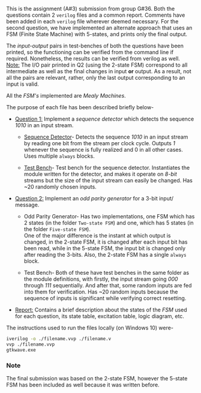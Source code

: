 This is the assignment (A#3) submission from group G#36. Both the questions contain 2 `verilog` files and a common report.
Comments have been added in each `verilog` file wherever deemed necessary. For the second question, we have implemented an alternate approach that uses an FSM (Finite State Machine) with 5-states, and prints only the final output.

The *input-output* pairs in test-benches of both the questions have been printed, so the functioning can be verified from the
command line if required. Nonetheless, the results can be verified from verilog as well. <br>
<u>Note:</u> The I/O pair printed in Q2 (using the 2-state FSM) correspond to all intermediate as well as the final changes in input **or** output. As a result, not all the pairs are relevant, rather, only the last output corresponding to an input is valid.

All the *FSM's* implemented are *Mealy Machines*.

The purpose of each file has been described briefly below-

+ <u>[Question 1:](./Q1/)</u> Implement a *sequence detector* which detects the sequence *1010* in an input stream.
  + [Sequence Detector](./Q1/seq_detector.v)- Detects the sequence *1010* in an input stream by reading one bit from the stream per clock cycle. Outputs *1* whenever the sequence is fully realized and 0 in all other cases. Uses multiple `always` blocks.
  
  + [Test Bench](./Q1/seq_det_tb.v)- Test bench for the sequence detector. Instantiates the module written for the detector, and makes it operate on *8-bit* streams but the size of the input stream can easily be changed. Has ~20 randomly chosen inputs.

+ <u>[Question 2:](./Q2/)</u> Implement an *odd parity generator* for a 3-bit input/ message.
  + Odd Parity Generator- Has two implementations, one FSM which has 2 states (in the folder `Two-state FSM`) and one, which has 5 states (in the folder `Five-state FSM`).<br>
  One of the major difference is the instant at which output is changed, in the 2-state FSM, it is changed after each input bit has been read, while in the 5-state FSM, the input bit is changed only after reading the 3-bits. Also, the 2-state FSM has a single `always` block.

  + Test Bench- Both of these have test benches in the same folder as the module definitions, with firstly, the input stream going *000* through *111* sequentially. And after that, some random inputs are fed into them for verification. Has ~20 random inputs because the sequence of inputs is significant while verifying correct resetting.

+ <u>Report:</u> Contains a brief description about the states of the *FSM* used for each question, its state table, excitation table, logic diagram, etc.

The instructions used to run the files locally (on Windows 10) were-
```bash
iverilog -o ./filename.vvp ./filename.v
vvp ./filename.vvp
gtkwave.exe
```

### Note
The final submission was based on the 2-state FSM, however the 5-state FSM has been included as well because it was written before.